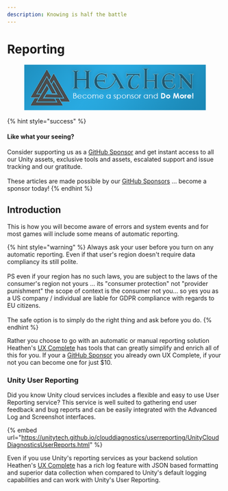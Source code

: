 ```yaml
---
description: Knowing is half the battle
---
```


# Reporting

<figure><img src="../../../.gitbook/assets/512x128 Sponsor Banner.png" alt="Become a sponsor and Do More"><figcaption></figcaption></figure>

{% hint style="success" %}
#### Like what your seeing?

Consider supporting us as a [GitHub Sponsor](../../../become-a-sponsor/) and get instant access to all our Unity assets, exclusive tools and assets, escalated support and issue tracking and our gratitude.\
\
These articles are made possible by our [GitHub Sponsors](https://github.com/sponsors/heathen-engineering) ... become a sponsor today!
{% endhint %}

## Introduction

This is how you will become aware of errors and system events and for most games will include some means of automatic reporting.

{% hint style="warning" %}
Always ask your user before you turn on any automatic reporting. Even if that user's region doesn't require data compliancy its still polite.\
\
PS even if your region has no such laws, you are subject to the laws of the consumer's region not yours ... its "consumer protection" not "provider punishment" the scope of context is the consumer not you... so yes you as a US company / individual are liable for GDPR compliance with regards to EU citizens.\
\
The safe option is to simply do the right thing and ask before you do.
{% endhint %}

Rather you choose to go with an automatic or manual reporting solution Heathen's [UX Complete](../../../toolkit-for-ui-and-ux/unity/learning/core-concepts/feedback-tools.md) has tools that can greatly simplify and enrich all of this for you. If your a [GitHub Sponsor](../../../become-a-sponsor/) you already own UX Complete, if your not you can become one for just $10.

### Unity User Reporting

Did you know Unity cloud services includes a flexible and easy to use User Reporting service? This service is well suited to gathering end user feedback and bug reports and can be easily integrated with the Advanced Log and Screenshot interfaces.

{% embed url="https://unitytech.github.io/clouddiagnostics/userreporting/UnityCloudDiagnosticsUserReports.html" %}

Even if you use Unity's reporting services as your backend solution Heathen's [UX Complete](../../../toolkit-for-ui-and-ux/unity/learning/core-concepts/feedback-tools.md) has a rich log feature with JSON based formatting and superior data collection when compared to Unity's default logging capabilities and can work with Unity's User Reporting.
